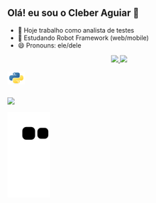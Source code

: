 ## Olá! eu sou o Cleber Aguiar 👋

- 🔭 Hoje trabalho como analista de testes
- 🌱 Estudando Robot Framework (web/mobile)
- 😄 Pronouns: ele/dele

<div align="center">
  <a href="https://github.com/cleberagui"> 
  <img height="180em" src="https://github-readme-stats.vercel.app/api?username=cleberagui&show_icons=true&theme=dark&include_all_commits=true&count_private=true"/>
  <img height="180em" src="https://github-readme-stats.vercel.app/api/top-langs/?username=cleberagui&layout=compact&langs_count=7&theme=dark"/>
</div>
  <div style="display: inline_block"><br>
  <img align="center" alt="Rafa-Python" height="30" width="40" src="https://raw.githubusercontent.com/devicons/devicon/master/icons/python/python-original.svg">
</div>
  
  ##
  
  <div>
  <a href="https://www.linkedin.com/in/cleberagui" target="_blank"><img src="https://img.shields.io/badge/-LinkedIn-%230077B5?style=for-the-badge&logo=linkedin&logoColor=white" target="_blank"></a> 
  </div>
  
  ![Snake animation](https://github.com/cleberagui/cleberagui/blob/output/github-contribution-grid-snake.svg)
